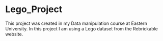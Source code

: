 # Lego_Project

This project was created in my Data manipulation course at Eastern University. In this project I am using a Lego dataset from the Rebrickable website. 
